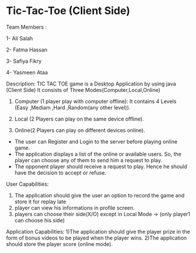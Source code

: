 # Tic-Tac-Toe (Client Side) 

Team Members :

1- Ali Salah

2- Fatma Hassan

3- Safiya Fikry

4- Yasmeen Ataa


Description:
TIC TAC TOE game is a Desktop Application by using java (Client Side)
It consists of Three Modes(Computer,Local,Online)

1) Computer (1 player play with computer offline):
It contains 4 Levels (Easy ,Mediam ,Hard ,Random(any other level)).

2) Local (2 Players can play on the same device offline).

3) Online(2 Players can play on different devices online).
  * The user can Register and Login to the server before playing online game.
  * The application displays a list of the online or available users. So, the player can choose any of them to send him a request to play.
  * The opponent player should receive a request to play. Hence he should have the decision to accept or refuse.
  
User Capabilities:
  1) The application should give the user an option to record the game and store it for replay late 
  2) player can view his informations in profile screen. 
  3) players can choose their side(X/O) except in Local Mode -> (only player1 can choose his side)
  
Application Capabilities:
  1)The application should give the player prize in the form of bonus videos to be played when the player wins.
  2)The application should store the player score (online mode).



